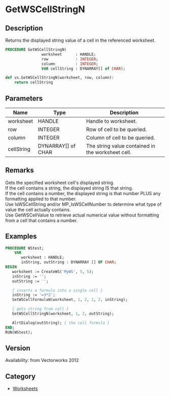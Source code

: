 # GetWSCellStringN

## Description
Returns the displayed string value of a cell in the referenced worksheet.

```pascal
PROCEDURE GetWSCellStringN(
				worksheet      : HANDLE;
				row            : INTEGER;
				column         : INTEGER;
				VAR cellString : DYNARRAY[] of CHAR);
```

```python
def vs.GetWSCellStringN(worksheet, row, column):
    return cellString
```

## Parameters
|Name|Type|Description|
|---|---|---|
|worksheet|HANDLE|Handle to worksheet.|
|row|INTEGER|Row of cell to be queried.|
|column|INTEGER|Column of cell to be queried.|
|cellString|DYNARRAY[] of CHAR|The string value contained in the worksheet cell.|

## Remarks
Gets the specified worksheet cell's displayed string.<BR>
If the cell contains a string, the displayed string IS that string.<BR>
If the cell contains a number, the displayed string is that number PLUS any formatting applied to that number.<BR>
Use IsWSCellString and/or MP_IsWSCellNumber to determine what type of value the cell actually contains. <BR>
Use GetWSCellValue to retrieve actual numerical value without formatting from a cell that contains a number.

## Examples
```pascal
PROCEDURE WStest;
    VAR
       worksheet : HANDLE;
       inString, outString : DYNARRAY [] OF CHAR;
BEGIN
   worksheet := CreateWS('MyWS', 5, 5);
   inString := '';
   outString := '';

   { inserts a formula into a single cell }
   inString := '=3*2';
   SetWSCellFormulaN(worksheet, 1, 2, 1, 2, inString);

   { gets string from cell }
   GetWSCellStringN(worksheet, 1, 2, outString);

   AlrtDialog(outString); { the cell formula }
END;
RUN(WStest);
```

## Version
Availability: from Vectorworks 2012

## Category
* [Worksheets](../Categories/Worksheets.md)
